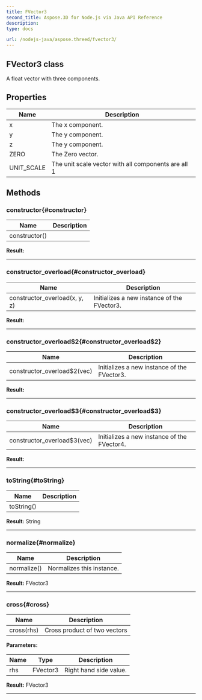 ```yaml
---
title: FVector3 
second_title: Aspose.3D for Node.js via Java API Reference
description: 
type: docs

url: /nodejs-java/aspose.threed/fvector3/
---
```

## FVector3 class

  A float vector with three components.


## Properties

| Name | Description |
| --- | --- |
| 	x | The x component. | 
| 	y | The y component. | 
| 	z | The y component. | 
| 	ZERO | The Zero vector. | 
| 	UNIT_SCALE | The unit scale vector with all components are all 1 | 

## Methods

### constructor{#constructor}

| Name | Description |
| --- | --- |
| constructor() |  | 

 **Result:**



---


### constructor_overload{#constructor_overload}

| Name | Description |
| --- | --- |
| constructor_overload(x, y, z) | Initializes a new instance of the FVector3. | 

 **Result:**



---


### constructor_overload$2{#constructor_overload$2}

| Name | Description |
| --- | --- |
| constructor_overload$2(vec) | Initializes a new instance of the FVector3. | 

 **Result:**



---


### constructor_overload$3{#constructor_overload$3}

| Name | Description |
| --- | --- |
| constructor_overload$3(vec) | Initializes a new instance of the FVector4. | 

 **Result:**



---


### toString{#toString}

| Name | Description |
| --- | --- |
| toString() |  | 

 **Result:**
String


---


### normalize{#normalize}

| Name | Description |
| --- | --- |
| normalize() | Normalizes this instance. | 

 **Result:**
FVector3


---


### cross{#cross}

| Name | Description |
| --- | --- |
| cross(rhs) | Cross product of two vectors | 

 **Parameters:**

| Name | Type | Description |
| --- | --- | --- |
| rhs | FVector3 | Right hand side value. |

 **Result:**
FVector3


---



